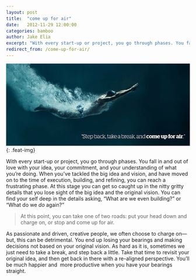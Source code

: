 ```yaml
---
layout: post
title:  "come up for air"
date:   2012-11-29 12:00:00
categories: bamboo 
author: Jake Elia
excerpt: "With every start-up or project, you go through phases. You fall in and out of love with your idea, your commitment, and your understanding of what you’re doing. When you’ve tackled the big idea and vision, and have moved on to the time of execution, building, and refining, you can reach a frustrating phase."
redirect_from: /come-up-for-air/
---
```


![Come Up For Air](/images/posts/come-up-for-air.jpg){: .feat-img}

With every start-up or project, you go through phases. You fall in and out of love with your idea, your commitment, and your understanding of what you’re doing. When you’ve tackled the big idea and vision, and have moved on to the time of execution, building, and refining, you can reach a frustrating phase. At this stage you can get so caught up in the nitty gritty details that you lose sight of the big idea and the original vision. You can find your self deep in the details asking, “What are we even building?” or “What do we _do_ again?”

> At this point, you can take one of two roads: put your head down and charge on, or stop and come up for air.

As passionate and driven, creative people, we often choose to charge on—but, this can be detrimental. You end up losing your bearings and making decisions not based on your original vision. As hard as it is, sometimes we just need to take a break, and step back a little. Take that time to revisit your original idea, and then get back in there with a re-aligned perspective. You’ll be much happier and  more productive when you have your bearings straight.

 